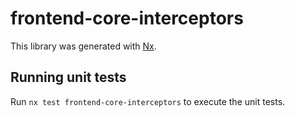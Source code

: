 # frontend-core-interceptors

This library was generated with [Nx](https://nx.dev).

## Running unit tests

Run `nx test frontend-core-interceptors` to execute the unit tests.
